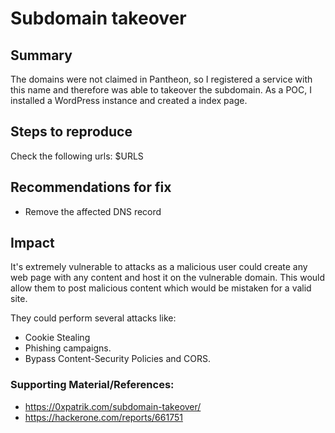 

# Subdomain takeover 

## Summary

The domains  were not claimed in Pantheon, so I registered a service with this name and therefore was able to takeover the subdomain.  As a POC, I installed a WordPress instance and created a index page.

## Steps to reproduce
 
Check the following urls:
$URLS

 
## Recommendations for fix

* Remove the affected DNS record
 

## Impact

It's extremely vulnerable to attacks as a malicious user could create any web page with any content and host it on the vulnerable domain. This would allow them to post malicious content which would be mistaken for a valid site. 

They could perform several attacks like:
 - Cookie Stealing
 - Phishing campaigns. 
 - Bypass Content-Security Policies and CORS.
 

### Supporting Material/References:

 - https://0xpatrik.com/subdomain-takeover/
 - https://hackerone.com/reports/661751

